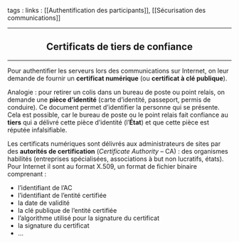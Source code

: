 tags : 
links : [[Authentification des participants]], [[Sécurisation des communications]]

****

<h2 style="text-align: center;"> Certificats de tiers de confiance </h2>

****

Pour authentifier les serveurs lors des communications sur Internet, on leur demande de fournir un **certificat numérique** (ou **certificat à clé publique**).

Analogie : pour retirer un colis dans un bureau de poste ou point relais, on demande une **pièce d’identité** (carte d’identité, passeport, permis de conduire). Ce document permet d’identifier la personne qui se présente. Cela est possible, car le bureau de poste ou le point relais fait confiance au **tiers** qui a délivré cette pièce d’identité (l’**État**) et que cette pièce est réputée infalsifiable.

Les certificats numériques sont délivrés aux administrateurs de sites par des **autorités de certification** (_Certificate Authority_ – CA) : des organismes habilités (entreprises spécialisées, associations à but non lucratifs, états). Pour Internet il sont au format X.509, un format de fichier binaire comprenant :

-   l’identifiant de l’AC
-   l’identifiant de l’entité certifiée
-   la date de validité
-   la clé publique de l’entité certifiée
-   l’algorithme utilisé pour la signature du certificat
-   la signature du certificat
-   …